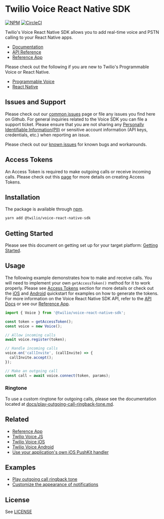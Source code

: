 # Twilio Voice React Native SDK

[![NPM](https://img.shields.io/npm/v/%40twilio/voice-react-native-sdk.svg?color=blue)](https://www.npmjs.com/package/%40twilio/voice-react-native-sdk) [![CircleCI](https://dl.circleci.com/status-badge/img/gh/twilio/twilio-voice-react-native/tree/main.svg?style=shield)](https://dl.circleci.com/status-badge/redirect/gh/twilio/twilio-voice-react-native/tree/main)

Twilio's Voice React Native SDK allows you to add real-time voice and PSTN calling to your React Native apps.

- [Documentation](https://www.twilio.com/docs/voice/sdks/react-native)
- [API Reference](https://github.com/twilio/twilio-voice-react-native/blob/latest/docs/api/voice-react-native-sdk.md)
- [Reference App](https://github.com/twilio/twilio-voice-react-native-app)

Please check out the following if you are new to Twilio's Programmable Voice or React Native.

- [Programmable Voice](https://www.twilio.com/docs/voice/sdks)
- [React Native](https://reactnative.dev/docs/getting-started)

## Issues and Support
Please check out our [common issues](COMMON_ISSUES.md) page or file any issues you find here on Github. For general inquiries related to the Voice SDK you can file a support ticket. Please ensure that you are not sharing any [Personally Identifiable Information(PII)](https://www.twilio.com/docs/glossary/what-is-personally-identifiable-information-pii) or sensitive account information (API keys, credentials, etc.) when reporting an issue.

Please check out our [known issues](KNOWN_ISSUES.md) for known bugs and workarounds.

## Access Tokens

An Access Token is required to make outgoing calls or receive incoming calls. Please check out this [page](https://www.twilio.com/docs/iam/access-tokens#create-an-access-token-for-voice) for more details on creating Access Tokens.

## Installation

The package is available through [npm](https://www.npmjs.com/package/@twilio/voice-react-native-sdk).

```sh
yarn add @twilio/voice-react-native-sdk
```

## Getting Started

Please see this document on getting set up for your target platform: [Getting Started](docs/getting-started.md).

## Usage

The following example demonstrates how to make and receive calls. You will need to implement your own `getAccessToken()` method for it to work properly. Please see [Access Tokens](#access-tokens) section for more details or check out the [iOS](https://github.com/twilio/voice-quickstart-ios) and [Android](https://github.com/twilio/voice-quickstart-android) quickstart for examples on how to generate the tokens.
For more information on the Voice React Native SDK API, refer to the [API Docs](https://github.com/twilio/twilio-voice-react-native/blob/latest/docs/api/voice-react-native-sdk.md) or see our [Reference App](https://github.com/twilio/twilio-voice-react-native-app).

```ts
import { Voice } from '@twilio/voice-react-native-sdk';

const token = getAccessToken();
const voice = new Voice();

// Allow incoming calls
await voice.register(token);

// Handle incoming calls
voice.on('callInvite', (callInvite) => {
  callInvite.accept();
});

// Make an outgoing call
const call = await voice.connect(token, params);
```

### Ringtone

To use a custom ringtone for outgoing calls, please see the documentation located at [docs/play-outgoing-call-ringback-tone.md](./docs/play-outgoing-call-ringback-tone.md).

## Related

- [Reference App](https://github.com/twilio/twilio-voice-react-native-app)
- [Twilio Voice JS](https://github.com/twilio/twilio-voice.js)
- [Twilio Voice iOS](https://github.com/twilio/voice-quickstart-ios)
- [Twilio Voice Android](https://github.com/twilio/voice-quickstart-android)
- [Use your application's own iOS PushKit handler](docs/applications-own-pushkit-handler.md)

## Examples

- [Play outgoing call ringback tone](docs/play-outgoing-call-ringback-tone.md)
- [Customize the appearance of notifications](docs/customize-notifications.md)

## License

See [LICENSE](LICENSE)
